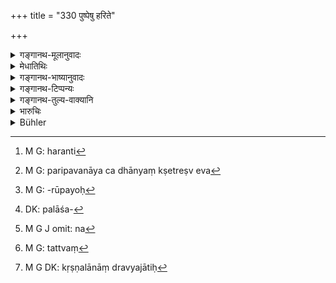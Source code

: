 +++
title = "330 पुष्पेषु हरिते"

+++

<details><summary>गङ्गानथ-मूलानुवादः</summary>

For flowers, green corns, shrubs, creepers, trees and other unhusked (grains), the fine shall consist of five ‘kṛṣṇalas.’—(330)
</details>

<details><summary>मेधातिथिः</summary>

नवमालिकादीनि **पुष्पाणि** । **हरितं**[^८९] **धान्यं** क्षेत्रस्थम् अपक्वम् । **नगा** वृक्षाः । **अन्येष्व् अपरिपूतेषु** । बहुवचनात् परिपवनस्य च धान्येष्व् एव[^९०] तुषपलालादिविमोक्षरूपयस्य[^९१] संभवाद् उत्तरश्लोके धान्यग्रहणम् एवाकृष्यते । **गुल्मादीनां** हि सत्य् अपि पलाशे[^९२] व्यमिश्रत्वे पुष्पाणां च, न[^९३] परिपूतव्यवहारः । स्पतमी हरणापेक्षा । 


[^९३]:
     M G J omit: na


[^९२]:
     DK: palāśa-


[^९१]:
     M G: -rūpayoḥ


[^९०]:
     M G: paripavanāya ca dhānyaṃ kṣetreṣv eva


[^८९]:
     M G: haranti

तत् तु[^९४] पूर्वस्माद् अनुवर्तते । अत्र **पञ्चकृष्णलो दण्डः** । कृष्णला नानाद्रव्यजाः[^९५] । अल्पत्वमहत्त्वप्रयोजनापेक्षाः । सुवर्णस्येति <u>पूर्वे</u> ॥ ८.३३० ॥


[^९५]:
     M G DK: kṛṣṇalānāṃ dravyajātiḥ


[^९४]:
     M G: tattvaṃ
</details>

<details><summary>गङ्गानथ-भाष्यानुवादः</summary>

‘*Flowers*’—The *navamallikā* and the rest.

‘*Green com*’—while still in the field.

‘*Other unhusked*,’—‘*anyesu aparipūteṣu*’;—in as much as this has the plural form, and ‘*husking*,’—which consists in the removing of chaff and husks—is possible only in the case of ‘*grains*,’ we construe this along with the term ‘*dhānyesu*,’ ‘grains,’ of the next verse. As for ‘*shrubs, creepers and trees*’ and (‘*flowers*’ which are expressed by the only other words in the verse with the plural ending), though the former have leaves, and the latter also are generally mixed up with leaves, yet they are never spoken of as ‘*husked*.’

The Locative ending refers to the ‘*stealing*,’ mentioned in the preceding verse, from where it is construed here also.

In the case of these, there shall be a fine of ‘*five kṛṣṇalas*’;—the ‘*kṛṣṇalas*’ meant being of various metals, to be determined in accordance with the greater or less utility of the things stolen. The ancients have held that it refers to *gold* only.—(330)
</details>

<details><summary>गङ्गानथ-टिप्पन्यः</summary>

‘*Anyeṣu*’—Medhātithi does not read ‘*alpeṣu*’ as asserted by Hopkins.

‘*Pañcakṛṣṇalaḥ*’—‘Medhātithi says that the *kṛṣṇalas* meant may be gold
or silver, in accordance with the gravity of the offence’—that ‘it is
meant to be *gold* only’ is the view that he quotes as held by the
‘ancients.’ Buhler therefore is not right in attributing this latter
view to Medhātithi himself.

This verse is quoted in *Vivādaratnākara* (p. 325) which adds the
following notes:—‘*Harite dhānye*’, which is still lying unripe in the
field; on this being stolen for purposes of fodder ,—‘ *naga*’,
tree,—‘*alpeṣu*’ (which is its reading for ‘*anyeṣu*’), quantity even
less than what can be carried by a man,—‘*aparipūteṣu*’,
unhusked,—‘*dhānye*’, in construing the sentence the number is to be
changed into the plural, ‘*dhānyeṣu*.’
</details>

<details><summary>गङ्गानथ-तुल्य-वाक्यानि</summary>

**(verses 8.326-331)**

See Comparative notes for [Verse
8.326-329].
</details>

<details><summary>भारुचिः</summary>

[हरित इत्य्] अपक्वं च धान्यानां राश्यपेक्षम् ॥ ८.३२९ ॥
</details>

<details><summary>Bühler</summary>

330	For flowers, green corn, shrubs, creepers, trees, and other unhusked (grain) the fine (shall be) five krishnalas.
</details>
